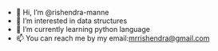 - 👋 Hi, I’m @rishendra-manne
- 👀 I’m interested in data structures
- 🌱 I’m currently learning python language
- 📫 You can reach me by my email:mrrishendra@gmail.com
